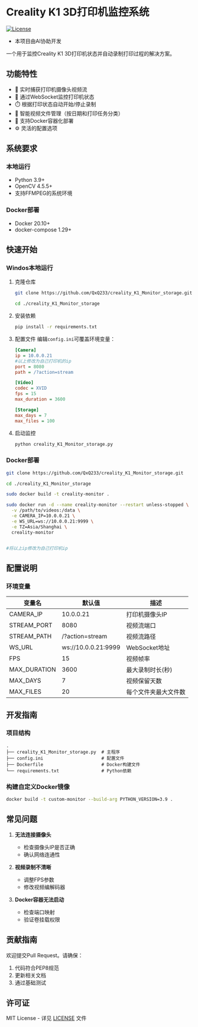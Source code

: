 # Creality K1 3D打印机监控系统

[![License](https://img.shields.io/badge/License-MIT-blue.svg)](LICENSE)
- 本项目由AI协助开发

一个用于监控Creality K1 3D打印机状态并自动录制打印过程的解决方案。

## 功能特性
- 🎥 实时捕获打印机摄像头视频流
- 🔌 通过WebSocket监控打印机状态
- ⏱️ 根据打印状态自动开始/停止录制
- 📁 智能视频文件管理（按日期和打印任务分类）
- 🐳 支持Docker容器化部署
- ⚙️ 灵活的配置选项

## 系统要求
### 本地运行
- Python 3.9+
- OpenCV 4.5.5+
- 支持FFMPEG的系统环境

### Docker部署
- Docker 20.10+
- docker-compose 1.29+

## 快速开始

### Windos本地运行
1. 克隆仓库
   ```bash
   git clone https://github.com/QxQ233/creality_K1_Monitor_storage.git
   
   cd ./creality_K1_Monitor_storage
   ```

2. 安装依赖
   ```bash
   pip install -r requirements.txt
   ```
3. 配置文件
编辑`config.ini`可覆盖环境变量：
   ```ini
   [Camera]
   ip = 10.0.0.21
   #以上修改为自己打印机的ip
   port = 8080
   path = /?action=stream
   
   [Video]
   codec = XVID
   fps = 15
   max_duration = 3600
   
   [Storage]
   max_days = 7
   max_files = 100
   
   ```
4. 启动监控
   ```bash
   python creality_K1_Monitor_storage.py
   ```


### Docker部署
   ```bash
   git clone https://github.com/QxQ233/creality_K1_Monitor_storage.git
   
   cd ./creality_K1_Monitor_storage
   
   sudo docker build -t creality-monitor .

   sudo docker run -d --name creality-monitor --restart unless-stopped \
     -v /path/to/videos:/data \
     -e CAMERA_IP=10.0.0.21 \
     -e WS_URL=ws://10.0.0.21:9999 \
     -e TZ=Asia/Shanghai \
     creality-monitor


   #将以上ip修改为自己打印机ip
   ```

## 配置说明

### 环境变量
   | 变量名 | 默认值 | 描述 |
   |--------|--------|------|
   | CAMERA_IP | 10.0.0.21 | 打印机摄像头IP |
   | STREAM_PORT | 8080 | 视频流端口 |
   | STREAM_PATH | /?action=stream | 视频流路径 |
   | WS_URL | ws://10.0.0.21:9999 | WebSocket地址 |
   | FPS | 15 | 视频帧率 |
   | MAX_DURATION | 3600 | 最大录制时长(秒) |
   | MAX_DAYS | 7 | 视频保留天数 |
   | MAX_FILES | 20 | 每个文件夹最大文件数 |

## 开发指南

### 项目结构
   ```
   .
   ├── creality_K1_Monitor_storage.py  # 主程序
   ├── config.ini                      # 配置文件
   ├── Dockerfile                      # Docker构建文件
   └── requirements.txt                # Python依赖
   ```

### 构建自定义Docker镜像
   ```bash
   docker build -t custom-monitor --build-arg PYTHON_VERSION=3.9 .
   ```

## 常见问题
1. **无法连接摄像头**
   - 检查摄像头IP是否正确
   - 确认网络连通性

2. **视频录制不清晰**
   - 调整FPS参数
   - 修改视频编解码器

3. **Docker容器无法启动**
   - 检查端口映射
   - 验证卷挂载权限

## 贡献指南
欢迎提交Pull Request。请确保：
1. 代码符合PEP8规范
2. 更新相关文档
3. 通过基础测试

## 许可证
   MIT License - 详见 [LICENSE](LICENSE) 文件
